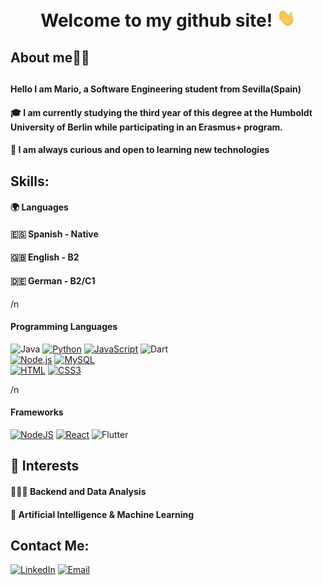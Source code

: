 <div align="center">
<h1> Welcome to my github site! <img src="https://github.com/ABSphreak/ABSphreak/blob/master/gifs/Hi.gif" width="30px"></h1>
</div>
<h2>About me🕵🏻<h2/>
<h4>Hello I am Mario, a Software Engineering student from Sevilla(Spain) <h4/>
<h4>🎓 I am currently studying the third year of this degree at the Humboldt University of Berlin while participating in an Erasmus+ program.</h4>  
<h4>🚀 I am always curious and open to learning new technologies</h4>


## Skills:

#### 🌍 Languages
<h4>🇪🇸 Spanish - Native</h4>
<h4>🇬🇧 English - B2</h4>
<h4>🇩🇪 German - B2/C1</h4>

/n
#### Programming Languages

![Java](https://img.shields.io/badge/Java-ED8B00?style=for-the-badge)
[![Python](https://img.shields.io/badge/python%20-%2314354C.svg?&style=for-the-badge&logo=python&logoColor=white)](#)
[![JavaScript](https://img.shields.io/badge/JavaScript-F7DF1E?style=for-the-badge&logo=javascript&logoColor=white&labelColor=101010)](#)
![Dart](https://img.shields.io/badge/Dart-0175C2?style=for-the-badge&logo=dart&logoColor=white)
</br>
[![Node.js](https://img.shields.io/badge/Node.JS-339933?style=for-the-badge&logo=node.js&logoColor=white&labelColor=101010)](#)
[![MySQL](https://img.shields.io/badge/MySQL-4479A1?style=for-the-badge&logo=mysql&logoColor=white&labelColor=101010)](#)
</br>
[![HTML](https://img.shields.io/badge/html5%20-%23E34F26.svg?&style=for-the-badge&logo=html5&logoColor=white&labelColor=101010)](#)
[![CSS3](https://img.shields.io/badge/css3%20-%231572B6.svg?&style=for-the-badge&logo=css3&logoColor=white&labelColor=101010)](#)

/n
#### Frameworks

[![NodeJS](https://img.shields.io/badge/nodejs%20-%23DD0031.svg?&style=for-the-badge&logo=nodejs&logoColor=white&labelColor=101010)](#)
[![React](https://img.shields.io/badge/react%20-%2320232a.svg?&style=for-the-badge&logo=react&logoColor=%2361DAFB&labelColor=101010)](#)
![Flutter](https://img.shields.io/badge/Flutter-02569B?style=for-the-badge&logo=flutter&logoColor=white)

## 🎯 Interests
<h4>🧑🏻‍💻 Backend and Data Analysis <h4/>
<h4>🤖 Artificial Intelligence & Machine Learning</h4>


## Contact Me:

[![LinkedIn](https://img.shields.io/badge/linkedin%20-%230077B5.svg?&style=for-the-badge&logo=linkedin&logoColor=white)]([https://www.linkedin.com/in/feryael-justice](https://www.linkedin.com/in/mario-castro-garcia-3a2910264))
[![Email](https://img.shields.io/badge/Email-D14836?style=for-the-badge&logo=gmail&logoColor=white)](mailto:castrogarciamario5@gmail.com)
